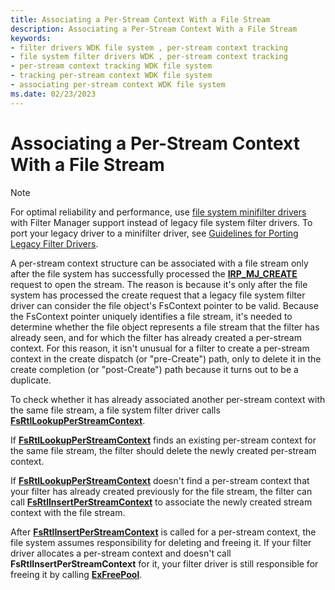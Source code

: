 ```yaml
---
title: Associating a Per-Stream Context With a File Stream
description: Associating a Per-Stream Context With a File Stream
keywords:
- filter drivers WDK file system , per-stream context tracking
- file system filter drivers WDK , per-stream context tracking
- per-stream context tracking WDK file system
- tracking per-stream context WDK file system
- associating per-stream context WDK file system
ms.date: 02/23/2023
---
```


# Associating a Per-Stream Context With a File Stream

> [!NOTE]
> For optimal reliability and performance, use [file system minifilter drivers](filter-manager-concepts.md) with Filter Manager support instead of legacy file system filter drivers. To port your legacy driver to a minifilter driver, see [Guidelines for Porting Legacy Filter Drivers](guidelines-for-porting-legacy-filter-drivers.md).

A per-stream context structure can be associated with a file stream only after the file system has successfully processed the [**IRP_MJ_CREATE**](irp-mj-create.md) request to open the stream. The reason is because it's only after the file system has processed the create request that a legacy file system filter driver can consider the file object's FsContext pointer to be valid. Because the FsContext pointer uniquely identifies a file stream, it's needed to determine whether the file object represents a file stream that the filter has already seen, and for which the filter has already created a per-stream context. For this reason, it isn't unusual for a filter to create a per-stream context in the create dispatch (or "pre-Create") path, only to delete it in the create completion (or "post-Create") path because it turns out to be a duplicate.

To check whether it has already associated another per-stream context with the same file stream, a file system filter driver calls [**FsRtlLookupPerStreamContext**](/windows-hardware/drivers/ddi/ntifs/nf-ntifs-fsrtllookupperstreamcontext).

If [**FsRtlLookupPerStreamContext**](/windows-hardware/drivers/ddi/ntifs/nf-ntifs-fsrtllookupperstreamcontext) finds an existing per-stream context for the same file stream, the filter should delete the newly created per-stream context.

If [**FsRtlLookupPerStreamContext**](/windows-hardware/drivers/ddi/ntifs/nf-ntifs-fsrtllookupperstreamcontext) doesn't find a per-stream context that your filter has already created previously for the file stream, the filter can call [**FsRtlInsertPerStreamContext**](/windows-hardware/drivers/ddi/ntifs/nf-ntifs-fsrtlinsertperstreamcontext) to associate the newly created stream context with the file stream.

After [**FsRtlInsertPerStreamContext**](/windows-hardware/drivers/ddi/ntifs/nf-ntifs-fsrtlinsertperstreamcontext) is called for a per-stream context, the file system assumes responsibility for deleting and freeing it. If your filter driver allocates a per-stream context and doesn't call **FsRtlInsertPerStreamContext** for it, your filter driver is still responsible for freeing it by calling [**ExFreePool**](/windows-hardware/drivers/ddi/ntddk/nf-ntddk-exfreepool).
